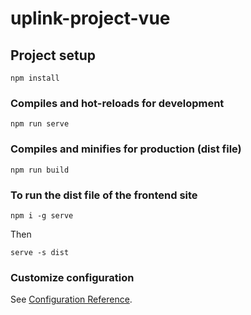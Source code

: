 # uplink-project-vue

## Project setup

```
npm install
```

### Compiles and hot-reloads for development

```
npm run serve
```

### Compiles and minifies for production (dist file)

```
npm run build
```

### To run the dist file of the frontend site

```
npm i -g serve
```

Then

```
serve -s dist
```

### Customize configuration

See [Configuration Reference](https://cli.vuejs.org/config/).
